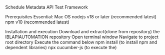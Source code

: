 Schedule Metadata API Test Framework

Prerequisites
Essential:
Mac OS
nodejs v18 or later (recommended latest)
npm v10 (recommended latest)

Installation and execution
Download and extract(clone from repository) the IBLAPIAUTOMATION repository
Open terminal window
Navigate to project root directory <IBLAPIAutomation>
Execute the command below
npm install (to install npm and dependent libraries)
npx cucumber-js (to execute the)